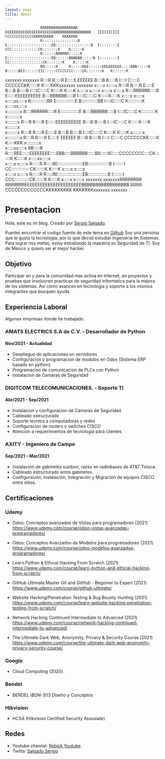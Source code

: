 ```yaml
---
layout: page
title: About
---
```

                                                                                                                                                       
                                                                                                                                                       
                    RRRRRRRRRRRRRRRRR   EEEEEEEEEEEEEEEEEEEEEEBBBBBBBBBBBBBBBBB   IIIIIIIIII      CCCCCCCCCCCCCKKKKKKKKK    KKKKKKK                    
                    R::::::::::::::::R  E::::::::::::::::::::EB::::::::::::::::B  I::::::::I   CCC::::::::::::CK:::::::K    K:::::K                    
                    R::::::RRRRRR:::::R E::::::::::::::::::::EB::::::BBBBBB:::::B I::::::::I CC:::::::::::::::CK:::::::K    K:::::K                    
                    RR:::::R     R:::::REE::::::EEEEEEEEE::::EBB:::::B     B:::::BII::::::IIC:::::CCCCCCCC::::CK:::::::K   K::::::K                    
xxxxxxx      xxxxxxx  R::::R     R:::::R  E:::::E       EEEEEE  B::::B     B:::::B  I::::I C:::::C       CCCCCCKK::::::K  K:::::KKKxxxxxxx      xxxxxxx
 x:::::x    x:::::x   R::::R     R:::::R  E:::::E               B::::B     B:::::B  I::::IC:::::C                K:::::K K:::::K    x:::::x    x:::::x 
  x:::::x  x:::::x    R::::RRRRRR:::::R   E::::::EEEEEEEEEE     B::::BBBBBB:::::B   I::::IC:::::C                K::::::K:::::K      x:::::x  x:::::x  
   x:::::xx:::::x     R:::::::::::::RR    E:::::::::::::::E     B:::::::::::::BB    I::::IC:::::C                K:::::::::::K        x:::::xx:::::x   
    x::::::::::x      R::::RRRRRR:::::R   E:::::::::::::::E     B::::BBBBBB:::::B   I::::IC:::::C                K:::::::::::K         x::::::::::x    
     x::::::::x       R::::R     R:::::R  E::::::EEEEEEEEEE     B::::B     B:::::B  I::::IC:::::C                K::::::K:::::K         x::::::::x     
     x::::::::x       R::::R     R:::::R  E:::::E               B::::B     B:::::B  I::::IC:::::C                K:::::K K:::::K        x::::::::x     
    x::::::::::x      R::::R     R:::::R  E:::::E       EEEEEE  B::::B     B:::::B  I::::I C:::::C       CCCCCCKK::::::K  K:::::KKK    x::::::::::x    
   x:::::xx:::::x   RR:::::R     R:::::REE::::::EEEEEEEE:::::EBB:::::BBBBBB::::::BII::::::IIC:::::CCCCCCCC::::CK:::::::K   K::::::K   x:::::xx:::::x   
  x:::::x  x:::::x  R::::::R     R:::::RE::::::::::::::::::::EB:::::::::::::::::B I::::::::I CC:::::::::::::::CK:::::::K    K:::::K  x:::::x  x:::::x  
 x:::::x    x:::::x R::::::R     R:::::RE::::::::::::::::::::EB::::::::::::::::B  I::::::::I   CCC::::::::::::CK:::::::K    K:::::K x:::::x    x:::::x 
xxxxxxx      xxxxxxxRRRRRRRR     RRRRRRREEEEEEEEEEEEEEEEEEEEEEBBBBBBBBBBBBBBBBB   IIIIIIIIII      CCCCCCCCCCCCCKKKKKKKKK    KKKKKKKxxxxxxx      xxxxxxx

# [](#header-1)Presentacion
Hola, este es mi blog. Creado por <a rel="me" target="_blank" href="https://twitter.com/SalgadoSergio17">Sergio Salgado</a>.

Puedes encontrar el codigo fuente de este tema en <a href="https://github.com/SupunKavinda/jekyll-theme-leaf">Github</a>
Soy una persona que le gusta la tecnologia, por lo que decidi estudiar Ingenieria en Sistemas.  
Para lograr mis metas, estoy estudiando la maestria en Seguridad de TI. 
Soy de Mexico y quiero ser el mejor hacker.

## [](#header-2)Objetivo
Participar en y para la comunidad mas activa en internet, en proyectos y pruebas que involucren practicas de seguridad informatica para la mejora de los sistemas. Asi como avances en tecnologia y soporte a los mismos integrantes que busquen ayuda.

## [](#header-2)Experiencia Laboral

Algunas empresas donde he trabajado.

### [](#header-3) AMATS ELECTRICS S.A de C.V. - Desarrollador de Python
#### [](#header-4) Nov/2021 - Actualidad
*   Despliegue de aplicaciones en servidores
*   Configuracion y programacion de modulos en Odoo (Sistema ERP basado en python)
*   Programacion de comunicacion de PLCs con Python
*   Instalacion de Camaras de Seguridad

### [](#header-3) DIGITCOM TELECOMUNICACIONES. - Soporte TI
#### [](#header-4) Abr/2021 - Sep/2021
*   Instalacion y configuracion de Camaras de Seguridad
*   Cableado estructurado
*   Soporte tecnico a computadoras y redes
*   Configuracion de routers y switches CISCO
*   Atención a requerimientos de tecnología para clientes

### [](#header-3) AXITY - Ingeniero de Campo
#### [](#header-4) Sep/2021 – Mar/2021
*   Instalación de gabinetes outdoor, racks en radiobases de AT&T Toluca.
*   Cableado estructurado entre gabinetes.
*   Configuración, Instalación, Integración y Migración de equipos CISCO entre sitios.

## [](#header-2)Certificaciones

### [](#header-3)Udemy
*   Odoo: Conceptos avanzados de Vistas para programadores (2021) https://www.udemy.com/course/odoo-vistas-avanzadas-programadores/

*   Odoo: Conceptos Avanzados de Modelos para programadores (2021) https://www.udemy.com/course/odoo-modelos-avanzados-programadores/

*   Learn Python & Ethical Hacking From Scratch (2021) https://www.udemy.com/course/learn-python-and-ethical-hacking-from-scratch/

*   GitHub Ultimate:Master Git and GitHub - Beginner to Expert (2021) https://www.udemy.com/course/github-ultimate/

*   Website Hacking/Penetration Testing & Bug Bounty Hunting (2021) https://www.udemy.com/course/learn-website-hacking-penetration-testing-from-scratch/

*   Network Hacking Continued Intermediate to Advanced (2021) https://www.udemy.com/course/network-hacking-continued-intermediate-to-advanced/

*   The Ultimate Dark Web, Anonymity, Privacy & Security Course (2021) https://www.udemy.com/course/the-ultimate-dark-web-anonymity-privacy-security-course/

### [](#header-3)Google 
*   Cloud Computing (2020).

### [](#header-3)Bendel
*   BENDEL IBDN-303 Diseño y Conceptos

### [](#header-3)Hikvision
*   HCSA (Hikvision Certified Security Assosiate)

## [](#header-2)Redes
*   Youtube channel: <a href="http://youtube.com/user/xinexpek">Rebick Youtube</a>
*   Twitta: <a href="https://twitter.com/SalgadoSergio17">Salgado Sergio</a>